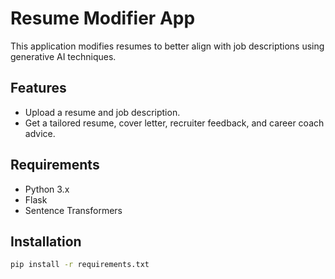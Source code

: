 # Resume Modifier App

This application modifies resumes to better align with job descriptions using generative AI techniques.

## Features

- Upload a resume and job description.
- Get a tailored resume, cover letter, recruiter feedback, and career coach advice.

## Requirements

- Python 3.x
- Flask
- Sentence Transformers

## Installation

```bash
pip install -r requirements.txt
